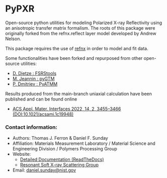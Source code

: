 # PyPXR

Open-source python utilities for modeling Polarized X-ray Reflectivity using an anisotropic transfer matrix formalism. The roots of this package were originally forked from the refnx.reflect layer model developed by Andrew Nelson.

This package requires the use of [refnx](https://refnx.readthedocs.io/en/latest/index.html) in order to model and fit data.

Some functionalities have been forked and repurposed from other open-source utilities:

  - [D. Dietze : FSRStools](https://github.com/ddietze/FSRStools)
  - [M. Jeannin : pyGTM](https://github.com/pyMatJ/pyGTM)
  - [P. Dmitriev : PyATMM](https://github.com/kitchenknif/PyATMM)


Results produced from the main-branch uniaxial calculation have been published and can be found online

  - [ACS Appl. Mater. Interfaces 2022, 14, 2, 3455–3466 (DOI:10.1021/acsami.1c19948)](https://pubs.acs.org/doi/abs/10.1021/acsami.1c19948)


### Contact information:
 - Authors: Thomas J. Ferron & Daniel F. Sunday
 - Affiliation: Materials Measurement Laboratory / Material Science and Engineering Division / Polymers Processing Group
 - Website: 
    - [Detailed Documentation (ReadTheDocs)](https://pypxr.readthedocs.io/en/latest/?)
    - [Resonant Soft X-ray Scattering Group](https://www.nist.gov/programs-projects/resonant-soft-x-ray-scattering-rsoxs)
 - Email: daniel.sunday@nist.gov
